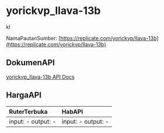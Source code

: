 # yorickvp_llava-13b

kl

NamaPautanSumber: [https://replicate.com/yorickvp/llava-13b](https://replicate.com/yorickvp/llava-13b)

## DokumenAPI

[yorickvp_llava-13b API Docs](../apis/kl/yorickvp_llava-13b.md)

## HargaAPI

| RuterTerbuka | HabAPI |
|:---|:---|
| input: - output: - | input: - output: - |
